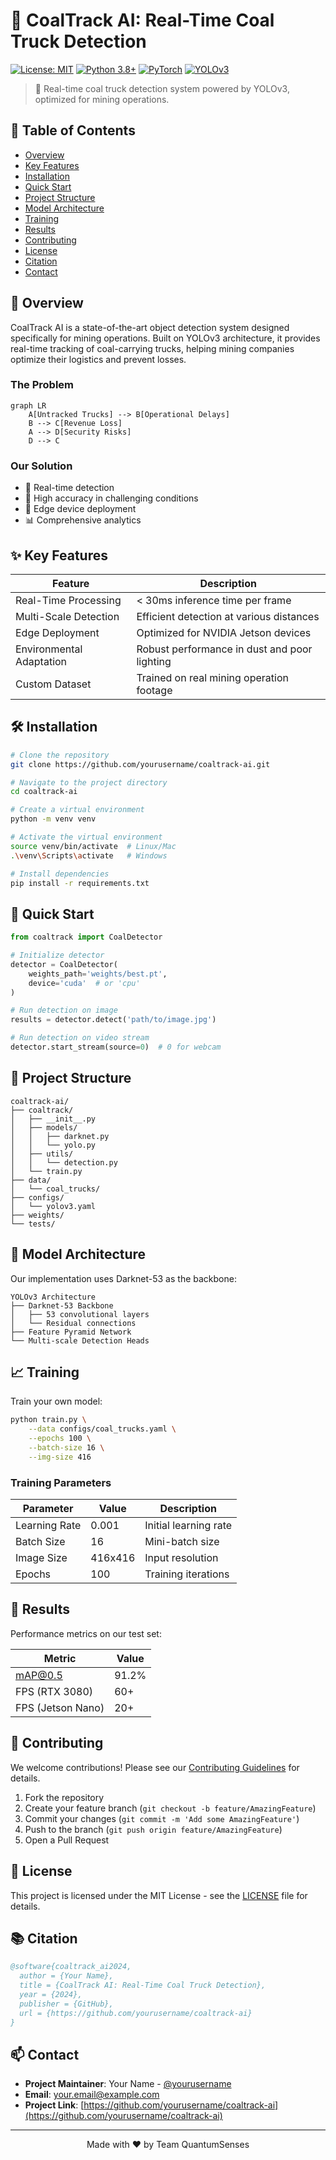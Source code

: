 # 🚛 CoalTrack AI: Real-Time Coal Truck Detection

[![License: MIT](https://img.shields.io/badge/License-MIT-yellow.svg)](https://opensource.org/licenses/MIT)
[![Python 3.8+](https://img.shields.io/badge/python-3.8+-blue.svg)](https://www.python.org/downloads/)
[![PyTorch](https://img.shields.io/badge/PyTorch-2.0%2B-orange)](https://pytorch.org/)
[![YOLOv3](https://img.shields.io/badge/YOLO-v3-darkgreen)](https://pjreddie.com/darknet/yolo/)

> 🌟 Real-time coal truck detection system powered by YOLOv3, optimized for mining operations.

## 📖 Table of Contents
- [Overview](#overview)
- [Key Features](#key-features)
- [Installation](#installation)
- [Quick Start](#quick-start)
- [Project Structure](#project-structure)
- [Model Architecture](#model-architecture)
- [Training](#training)
- [Results](#results)
- [Contributing](#contributing)
- [License](#license)
- [Citation](#citation)
- [Contact](#contact)

## 🎯 Overview

CoalTrack AI is a state-of-the-art object detection system designed specifically for mining operations. Built on YOLOv3 architecture, it provides real-time tracking of coal-carrying trucks, helping mining companies optimize their logistics and prevent losses.

### The Problem
```mermaid
graph LR
    A[Untracked Trucks] --> B[Operational Delays]
    B --> C[Revenue Loss]
    A --> D[Security Risks]
    D --> C
```

### Our Solution
- 🚀 Real-time detection
- 🎯 High accuracy in challenging conditions
- 📱 Edge device deployment
- 📊 Comprehensive analytics

## ✨ Key Features

| Feature | Description |
|---------|------------|
| Real-Time Processing | < 30ms inference time per frame |
| Multi-Scale Detection | Efficient detection at various distances |
| Edge Deployment | Optimized for NVIDIA Jetson devices |
| Environmental Adaptation | Robust performance in dust and poor lighting |
| Custom Dataset | Trained on real mining operation footage |

## 🛠️ Installation

```bash
# Clone the repository
git clone https://github.com/yourusername/coaltrack-ai.git

# Navigate to the project directory
cd coaltrack-ai

# Create a virtual environment
python -m venv venv

# Activate the virtual environment
source venv/bin/activate  # Linux/Mac
.\venv\Scripts\activate   # Windows

# Install dependencies
pip install -r requirements.txt
```

## 🚀 Quick Start

```python
from coaltrack import CoalDetector

# Initialize detector
detector = CoalDetector(
    weights_path='weights/best.pt',
    device='cuda'  # or 'cpu'
)

# Run detection on image
results = detector.detect('path/to/image.jpg')

# Run detection on video stream
detector.start_stream(source=0)  # 0 for webcam
```

## 📁 Project Structure

```
coaltrack-ai/
├── coaltrack/
│   ├── __init__.py
│   ├── models/
│   │   ├── darknet.py
│   │   └── yolo.py
│   ├── utils/
│   │   └── detection.py
│   └── train.py
├── data/
│   └── coal_trucks/
├── configs/
│   └── yolov3.yaml
├── weights/
└── tests/
```

## 🧠 Model Architecture

Our implementation uses Darknet-53 as the backbone:

```
YOLOv3 Architecture
├── Darknet-53 Backbone
│   ├── 53 convolutional layers
│   └── Residual connections
├── Feature Pyramid Network
└── Multi-scale Detection Heads
```

## 📈 Training

Train your own model:

```bash
python train.py \
    --data configs/coal_trucks.yaml \
    --epochs 100 \
    --batch-size 16 \
    --img-size 416
```

### Training Parameters

| Parameter | Value | Description |
|-----------|-------|-------------|
| Learning Rate | 0.001 | Initial learning rate |
| Batch Size | 16 | Mini-batch size |
| Image Size | 416x416 | Input resolution |
| Epochs | 100 | Training iterations |

## 🎉 Results

Performance metrics on our test set:

| Metric | Value |
|--------|-------|
| mAP@0.5 | 91.2% |
| FPS (RTX 3080) | 60+ |
| FPS (Jetson Nano) | 20+ |

## 🤝 Contributing

We welcome contributions! Please see our [Contributing Guidelines](CONTRIBUTING.md) for details.

1. Fork the repository
2. Create your feature branch (`git checkout -b feature/AmazingFeature`)
3. Commit your changes (`git commit -m 'Add some AmazingFeature'`)
4. Push to the branch (`git push origin feature/AmazingFeature`)
5. Open a Pull Request

## 📄 License

This project is licensed under the MIT License - see the [LICENSE](LICENSE) file for details.

## 📚 Citation

```bibtex
@software{coaltrack_ai2024,
  author = {Your Name},
  title = {CoalTrack AI: Real-Time Coal Truck Detection},
  year = {2024},
  publisher = {GitHub},
  url = {https://github.com/yourusername/coaltrack-ai}
}
```

## 📫 Contact

- **Project Maintainer**: Your Name - [@yourusername](https://github.com/yourusername)
- **Email**: your.email@example.com
- **Project Link**: [https://github.com/yourusername/coaltrack-ai](https://github.com/yourusername/coaltrack-ai)

---
<p align="center">
  Made with ❤️ by Team QuantumSenses
</p>
